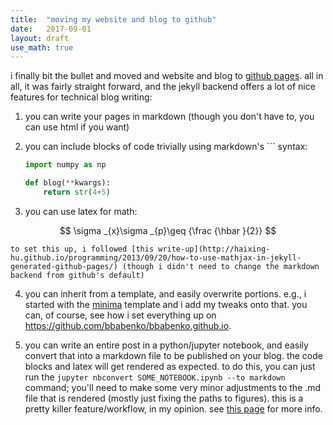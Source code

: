 ```yaml
---
title:  "moving my website and blog to github"
date:   2017-09-01
layout: draft
use_math: true
---
```


i finally bit the bullet and moved and website and blog to [github pages](https://pages.github.com/).  all in all, it was fairly straight forward, and the jekyll backend offers a lot of nice features for technical blog writing:

1. you can write your pages in markdown (though you don't have to, you can use html if you want)

2. you can include blocks of code trivially using markdown's ``` syntax:

    ```python
    import numpy as np

    def blog(**kwargs):
        return str(4+5)
    ```

3. you can use latex for math:

$$ \sigma _{x}\sigma _{p}\geq {\frac {\hbar }{2}} $$

    to set this up, i followed [this write-up](http://haixing-hu.github.io/programming/2013/09/20/how-to-use-mathjax-in-jekyll-generated-github-pages/) (though i didn't need to change the markdown backend from github's default)

4. you can inherit from a template, and easily overwrite portions.  e.g., i started with the [minima](https://github.com/jekyll/minima) template and i add my tweaks onto that.
you can, of course, see how i set everything up on https://github.com/bbabenko/bbabenko.github.io.

5. you can write an entire post in a python/jupyter notebook, and easily convert that into a markdown file to be published on your blog.  the code blocks and latex will get rendered as expected.  to do this, you can just run the `jupyter nbconvert SOME_NOTEBOOK.ipynb --to markdown` command; you'll need to make some very minor adjustments to the .md file that is rendered (mostly just fixing the paths to figures). this is a pretty killer feature/workflow, in my opinion.  see [this page](https://briancaffey.github.io/2016/03/14/ipynb-with-jekyll.html) for more info.
